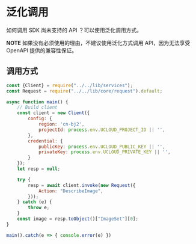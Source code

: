# 泛化调用

如何调用 SDK 尚未支持的 API ？可以使用泛化调用方式。

**NOTE** 如果没有必须使用的理由，不建议使用泛化方式调用 API，因为无法享受 OpenAPI 提供的兼容性保证。

## 调用方式

```javascript
const {Client} = require("../../lib/services");
const Request = require("../../lib/core/request").default;

async function main() {
    // Build client
    const client = new Client({
        config: {
            region: 'cn-bj2',
            projectId: process.env.UCLOUD_PROJECT_ID || '',
        },
        credential: {
            publicKey: process.env.UCLOUD_PUBLIC_KEY || '',
            privateKey: process.env.UCLOUD_PRIVATE_KEY || '',
        }
    });
    let resp = null;

    try {
        resp = await client.invoke(new Request({
            Action: "DescribeImage",
        }));
    } catch (e) {
        throw e;
    }
    const image = resp.toObject()["ImageSet"][0];
}

main().catch(e => { console.error(e) })
```
